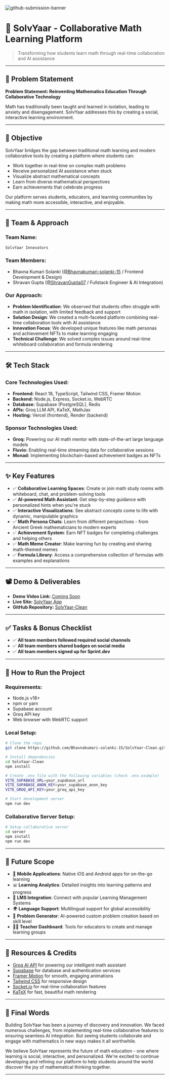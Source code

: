 ![github-submission-banner](https://placehold.co/1200x300/3B82F6/FFFFFF?text=SolvYaar+-+Math+Learning+Revolution)

# 🚀 SolvYaar - Collaborative Math Learning Platform

> Transforming how students learn math through real-time collaboration and AI assistance

---

## 📌 Problem Statement

**Problem Statement: Reinventing Mathematics Education Through Collaborative Technology**

Math has traditionally been taught and learned in isolation, leading to anxiety and disengagement. SolvYaar addresses this by creating a social, interactive learning environment.

---

## 🎯 Objective

SolvYaar bridges the gap between traditional math learning and modern collaborative tools by creating a platform where students can:
- Work together in real-time on complex math problems
- Receive personalized AI assistance when stuck
- Visualize abstract mathematical concepts
- Learn from diverse mathematical perspectives
- Earn achievements that celebrate progress

Our platform serves students, educators, and learning communities by making math more accessible, interactive, and enjoyable.

---

## 🧠 Team & Approach

### Team Name:

`SolvYaar Innovators`

### Team Members:

* Bhavna Kumari Solanki ([@Bhavnakumari-solanki-15](https://github.com/Bhavnakumari-solanki-15) / Frontend Development & Design)
* Shravan Gupta ([@ShravanGupta07](https://github.com/ShravanGupta07) / Fullstack Engineer & AI Integration)

### Our Approach:

* **Problem Identification**: We observed that students often struggle with math in isolation, with limited feedback and support
* **Solution Design**: We created a multi-faceted platform combining real-time collaboration tools with AI assistance
* **Innovation Focus**: We developed unique features like math personas and achievement NFTs to make learning engaging
* **Technical Challenge**: We solved complex issues around real-time whiteboard collaboration and formula rendering

---

## 🛠️ Tech Stack

### Core Technologies Used:

* **Frontend:** React 18, TypeScript, Tailwind CSS, Framer Motion
* **Backend:** Node.js, Express, Socket.io, WebRTC
* **Database:** Supabase (PostgreSQL), Redis
* **APIs:** Groq LLM API, KaTeX, MathJax
* **Hosting:** Vercel (frontend), Render (backend)

### Sponsor Technologies Used:

* **Groq:** Powering our AI math mentor with state-of-the-art large language models
* **Fluvio:** Enabling real-time streaming data for collaborative sessions
* **Monad:** Implementing blockchain-based achievement badges as NFTs

---

## ✨ Key Features

* ✅ **Collaborative Learning Spaces**: Create or join math study rooms with whiteboard, chat, and problem-solving tools
* ✅ **AI-powered Math Assistant**: Get step-by-step guidance with personalized hints when you're stuck
* ✅ **Interactive Visualizations**: See abstract concepts come to life with dynamic, manipulable graphics
* ✅ **Math Persona Chats**: Learn from different perspectives - from Ancient Greek mathematicians to modern experts
* ✅ **Achievement System**: Earn NFT badges for completing challenges and helping others
* ✅ **Math Meme Creator**: Make learning fun by creating and sharing math-themed memes
* ✅ **Formula Library**: Access a comprehensive collection of formulas with examples and explanations

---

## 📽️ Demo & Deliverables

* **Demo Video Link:** [Coming Soon](https://youtu.be/)
* **Live Site:** [SolvYaar App](https://solvyaar.vercel.app)
* **GitHub Repository:** [SolvYaar-Clean](https://github.com/Bhavnakumari-solanki-15/SolvYaar-Clean)

---

## ✅ Tasks & Bonus Checklist

* ✅ **All team members followed required social channels**
* ✅ **All team members shared badges on social media**
* ✅ **All team members signed up for Sprint.dev**

---

## 🧪 How to Run the Project

### Requirements:

* Node.js v18+
* npm or yarn
* Supabase account
* Groq API key
* Web browser with WebRTC support

### Local Setup:

```bash
# Clone the repo
git clone https://github.com/Bhavnakumari-solanki-15/SolvYaar-Clean.git

# Install dependencies
cd SolvYaar-Clean
npm install

# Create .env file with the following variables (check .env.example)
VITE_SUPABASE_URL=your_supabase_url
VITE_SUPABASE_ANON_KEY=your_supabase_anon_key
VITE_GROQ_API_KEY=your_groq_api_key

# Start development server
npm run dev
```

### Collaborative Server Setup:

```bash
# Setup collaborative server
cd server
npm install
npm run dev
```

---

## 🧬 Future Scope

* 📱 **Mobile Applications**: Native iOS and Android apps for on-the-go learning
* 📊 **Learning Analytics**: Detailed insights into learning patterns and progress
* 🏫 **LMS Integration**: Connect with popular Learning Management Systems
* 🌍 **Language Support**: Multilingual support for global accessibility
* 🧩 **Problem Generator**: AI-powered custom problem creation based on skill level
* 👨‍🏫 **Teacher Dashboard**: Tools for educators to create and manage learning groups

---

## 📎 Resources & Credits

* [Groq AI API](https://groq.com/) for powering our intelligent math assistant
* [Supabase](https://supabase.com/) for database and authentication services
* [Framer Motion](https://www.framer.com/motion/) for smooth, engaging animations
* [Tailwind CSS](https://tailwindcss.com/) for responsive design
* [Socket.io](https://socket.io/) for real-time collaboration features
* [KaTeX](https://katex.org/) for fast, beautiful math rendering

---

## 🏁 Final Words

Building SolvYaar has been a journey of discovery and innovation. We faced numerous challenges, from implementing real-time collaborative features to ensuring seamless AI integration. But seeing students collaborate and engage with mathematics in new ways makes it all worthwhile.

We believe SolvYaar represents the future of math education - one where learning is social, interactive, and personalized. We're excited to continue developing and refining our platform to help students around the world discover the joy of mathematical thinking together.

---

